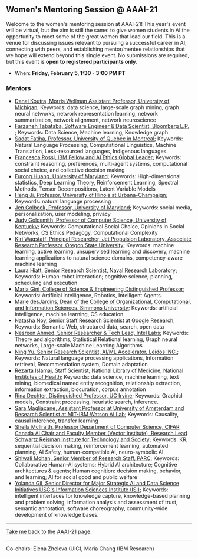 ## Women's Mentoring Session @ AAAI-21

Welcome to the women's mentoring session at AAAI-21! This year's event will be virtual, but the aim is still the same: to give women students in AI the opportunity to meet some of the great women that lead our field. This is a venue for discussing issues relevant to pursuing a successful career in AI, connecting with peers, and establishing mentor/mentee relationships that we hope will extend beyond this single event. No submissions are required, but this event is **open to registered participants only**.

- When: **Friday, February 5, 1:30 - 3:00 PM PT**

### Mentors
* [Danai Koutra, Morris Wellman Assistant Professor, University of Michigan](https://web.eecs.umich.edu/~dkoutra/); Keywords: data science, large-scale graph mining, graph neural networks, network representation learning, network summarization, network alignment, network neuroscience 
* [Farzaneh Tabataba, Software Engineer & Data Scientist, Bloomberg L.P. ](https://www.linkedin.com/in/farzaneh-tabataba-a3202aa8/); Keywords: Data Science, Machine learning, Knowledge graph
* [Sadat Fatiha, Professor, University of Quebec in Montreal](https://scholar.google.com/citations?hl=fr&user=KSdsq6AAAAAJ&view_op=list_works&sortby=pubdate); Keywords: Natural Language Processing,  Computational Linguistics, Machine Translation, Less-resourced languages, Indigenous languages.
* [Francesca Rossi, IBM Fellow and AI Ethics Global Leader](https://researcher.watson.ibm.com/researcher/view.php?person=ibm-Francesca.Rossi2); Keywords: constraint reasoning, preferences, multi-agent systems, computational social choice, and collective decision making
* [Furong Huang, University of Maryland](https://furong-huang.com/); Keywords: High-dimensional statistics, Deep Learning Theory, Reinforcement Learning, Spectral Methods, Tensor Decompositions, Latent Variable Models
* [Heng Ji, Professor, University of Illinois at Urbana-Champaign](http://blender.cs.illinois.edu/hengji.html); Keywords: natural language processing
* [Jen Golbeck, Professor, University of Maryland](http://www.cs.umd.edu/~golbeck); Keywords: social media, personalization, user modeling, privacy
* [Judy Goldsmith, Professor of Computer Science, University of Kentucky](http://www.cs.uky.edu/~goldsmit); Keywords: Computational Social Choice, Opinions in Social Networks, CS Ethics Pedagogy, Computational Complexity
* [Kiri Wagstaff, Principal Researcher, Jet Propulsion Laboratory, Associate Research Professor, Oregon State University](https://www.wkiri.com/); Keywords: machine learning, active learning, unsupervised learning and discovery, machine learning applications to natural science domains, competency-aware machine learning
* [Laura Hiatt, Senior Research Scientist, Naval Research Laboratory](https://sites.google.com/site/lahiatt/home); Keywords: Human-robot interaction; cognitive science; planning, scheduling and execution
* [Maria Gini, College of Science & Engineering Distinguished Professor](https://www-users.cs.umn.edu/~gini/); Keywords: Artificial Intelligence, Robotics, Intelligent Agents.
* [Marie desJardins, Dean of the College of Organizational, Computational, and Information Sciences, Simmons University](https://www.simmons.edu/academics/faculty/marie-desjardins); Keywords: artificial intelligence, machine learning, CS education
* [Natasha Noy, Senior Staff Research Scientist at Google Research](https://research.google/people/NatalyaNoy/); Keywords: Semantic Web, structured data, search, open data
* [Nesreen Ahmed, Senior Researcher & Tech Lead, Intel Labs](http://nesreenahmed.com); Keywords: Theory and algorithms, Statistical Relational learning, Graph neural networks, Large-scale Machine Learning Algorithms
* [Ning Yu, Senior Research Scientist, AI/ML Accelerator, Leidos INC.](https://www.linkedin.com/in/ningyu7/); Keywords: Natural language processing applications, Information retrieval, Recommendation system, Domain adaptation
* [Rezarta Islamaj, Staff Scientist, National Library of Medicine, National Institutes of Health](https://scholar.google.com/citations?user=WWpGXYEAAAAJ&hl=en); Keywords: data science, machine learning, text mining, biomedical named entity recognition, relationship extraction, information extraction, biocuration, corpus annotation
* [Rina Dechter, Distinguished Professor, UC Irvine](https://www.ics.uci.edu/~dechter/index.html); Keywords: Graphicl models, Constraint processing, heuristic search, inference.
* [Sara Magliacane, Assistant Professor at University of Amsterdam and Research Scientist at MIT-IBM Watson AI Lab](smaglia.wordpress.com); Keywords: Causality, causal inference, transfer learning
* [Sheila McIlraith, Professor Department of Computer Science, CIFAR Canada AI Chair and Faculty Member (Vector Institute), Research Lead Schwartz Reisman Institute for Technology and Society](http://www.cs.toronto.edu/~sheila); Keywords: KR, sequential decision making, reinforcement learning, automated planning,  AI Safety, human-compatible AI, neuro-symbolic AI
* [Shiwali Mohan, Senior Member of Research Staff, PARC](https://www.shiwali.me/); Keywords: Collaborative Human-AI systems; Hybrid AI architecture; Cognitive architectures & agents; Human cognition: decision making, behavior, and learning; AI for social good and public welfare
* [Yolanda Gil, Senior Director for Major Strategic AI and Data Science Initiatives USC's Information Sciences Institute (ISI)](https://www.isi.edu/~gil/); Keywords: intelligent interfaces for knowledge capture, knowledge-based planning and problem solving, information analysis and assessment of trust, semantic annotation, software choreography, community-wide development of knowledge bases. 

***

[Take me back to the AAAI-21 page](https://aaai.org/Conferences/AAAI-21/).

*** 

Co-chairs: Elena Zheleva (UIC), Maria Chang (IBM Research)
